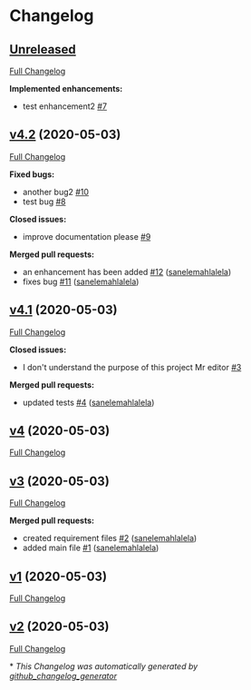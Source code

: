 # Changelog

## [Unreleased](https://github.com/sanelemahlalela/changelogtest/tree/HEAD)

[Full Changelog](https://github.com/sanelemahlalela/changelogtest/compare/v4.2...HEAD)

**Implemented enhancements:**

- test enhancement2 [\#7](https://github.com/sanelemahlalela/changelogtest/issues/7)

## [v4.2](https://github.com/sanelemahlalela/changelogtest/tree/v4.2) (2020-05-03)

[Full Changelog](https://github.com/sanelemahlalela/changelogtest/compare/v4.1...v4.2)

**Fixed bugs:**

- another bug2 [\#10](https://github.com/sanelemahlalela/changelogtest/issues/10)
- test bug [\#8](https://github.com/sanelemahlalela/changelogtest/issues/8)

**Closed issues:**

- improve documentation please [\#9](https://github.com/sanelemahlalela/changelogtest/issues/9)

**Merged pull requests:**

- an enhancement has been added [\#12](https://github.com/sanelemahlalela/changelogtest/pull/12) ([sanelemahlalela](https://github.com/sanelemahlalela))
- fixes bug [\#11](https://github.com/sanelemahlalela/changelogtest/pull/11) ([sanelemahlalela](https://github.com/sanelemahlalela))

## [v4.1](https://github.com/sanelemahlalela/changelogtest/tree/v4.1) (2020-05-03)

[Full Changelog](https://github.com/sanelemahlalela/changelogtest/compare/v4...v4.1)

**Closed issues:**

- I don't understand the purpose of this project Mr editor [\#3](https://github.com/sanelemahlalela/changelogtest/issues/3)

**Merged pull requests:**

- updated tests [\#4](https://github.com/sanelemahlalela/changelogtest/pull/4) ([sanelemahlalela](https://github.com/sanelemahlalela))

## [v4](https://github.com/sanelemahlalela/changelogtest/tree/v4) (2020-05-03)

[Full Changelog](https://github.com/sanelemahlalela/changelogtest/compare/v3...v4)

## [v3](https://github.com/sanelemahlalela/changelogtest/tree/v3) (2020-05-03)

[Full Changelog](https://github.com/sanelemahlalela/changelogtest/compare/v1...v3)

**Merged pull requests:**

- created requirement files [\#2](https://github.com/sanelemahlalela/changelogtest/pull/2) ([sanelemahlalela](https://github.com/sanelemahlalela))
- added main file [\#1](https://github.com/sanelemahlalela/changelogtest/pull/1) ([sanelemahlalela](https://github.com/sanelemahlalela))

## [v1](https://github.com/sanelemahlalela/changelogtest/tree/v1) (2020-05-03)

[Full Changelog](https://github.com/sanelemahlalela/changelogtest/compare/v2...v1)

## [v2](https://github.com/sanelemahlalela/changelogtest/tree/v2) (2020-05-03)

[Full Changelog](https://github.com/sanelemahlalela/changelogtest/compare/ddf90fee4d4ca1c2710b6ca5671d6b3f14724d84...v2)



\* *This Changelog was automatically generated by [github_changelog_generator](https://github.com/github-changelog-generator/github-changelog-generator)*
